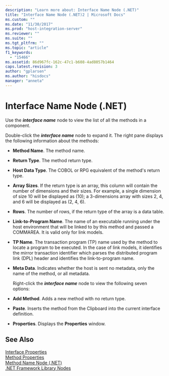 ```yaml
---
description: "Learn more about: Interface Name Node (.NET)"
title: "Interface Name Node (.NET)2 | Microsoft Docs"
ms.custom: ""
ms.date: "11/30/2017"
ms.prod: "host-integration-server"
ms.reviewer: ""
ms.suite: ""
ms.tgt_pltfrm: ""
ms.topic: "article"
f1_keywords: 
  - "15466"
ms.assetid: 86d967fc-162c-47c1-b608-4ad8057b1464
caps.latest.revision: 3
author: "gplarsen"
ms.author: "hisdocs"
manager: "anneta"
---
```

# Interface Name Node (.NET)
Use the ***interface name*** node to view the list of all the methods in a component.  
  
 Double-click the ***interface name*** node to expand it. The right pane displays the following information about the methods:  
  
- **Method Name**. The method name.  
  
- **Return Type**. The method return type.  
  
- **Host Data Type**. The COBOL or RPG equivalent of the method's return type.  
  
- **Array Sizes**. If the return type is an array, this column will contain the number of dimensions and their sizes. For example, a single dimension of size 10 will be displayed as (10); a 3-dimensions array with sizes 2, 4, and 6 will be displayed as (2, 4, 6).  
  
- **Rows**. The number of rows, if the return type of the array is a data table.  
  
- **Link-to-Program Name**. The name of an executable running under the host environment that will be linked to by this method and passed a COMMAREA. It is valid only for link models.  
  
- **TP Name**. The transaction program (TP) name used by the method to locate a program to be executed. In the case of link models, it identifies the mirror transaction identifier which parses the distributed program link (DPL) header and identifies the link-to-program name.  
  
- **Meta Data**. Indicates whether the host is sent no metadata, only the name of the method, or all metadata.  
  
  Right-click the ***interface name*** node to view the following seven options:  
  
- **Add Method**. Adds a new method with no return type.  
  
- **Paste**. Inserts the method from the Clipboard into the current interface definition.  
  
- **Properties**. Displays the **Properties** window.  
  
## See Also  
 [Interface Properties](../core/interface-properties2.md)   
 [Method Properties](../core/method-properties1.md)   
 [Method Name Node (.NET)](../core/method-name-node-net-2.md)   
 [.NET Framework Library Nodes](../core/net-framework-library-nodes2.md)
